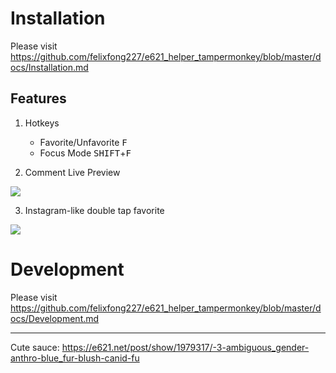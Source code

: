 # Installation

Please visit https://github.com/felixfong227/e621_helper_tampermonkey/blob/master/docs/Installation.md

## Features

1) Hotkeys
   * Favorite/Unfavorite <kbd>F</kbd>
   * Focus Mode <kbd>SHIFT</kbd>+<kbd>F</kbd>
   
2) Comment Live Preview

<img src="https://i.imgur.com/Sxz7Kpl.gif">

3) Instagram-like double tap favorite

<img src="https://i.imgur.com/BvdjA0a.gif">

# Development

Please visit https://github.com/felixfong227/e621_helper_tampermonkey/blob/master/docs/Development.md

---

Cute sauce: https://e621.net/post/show/1979317/-3-ambiguous_gender-anthro-blue_fur-blush-canid-fu
